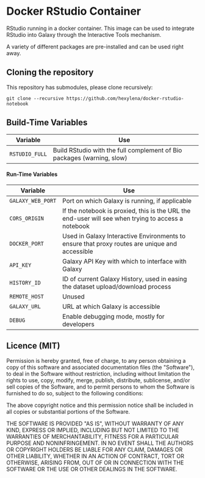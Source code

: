 # Docker RStudio Container

RStudio running in a docker container. This image can be used to integrate RStudio into Galaxy through the Interactive Tools mechanism.

A variety of different packages are pre-installed and can be used right away.

## Cloning the repository

This repository has submodules, please clone recursively:

```
git clone --recursive https://github.com/hexylena/docker-rstudio-notebook
```

## Build-Time Variables

Variable       | Use
-------------- | ----
`RSTUDIO_FULL` | Build RStudio with the full complement of Bio packages (warning, slow)

#### Run-Time Variables

Variable            | Use
------------------- | ---
`GALAXY_WEB_PORT`   | Port on which Galaxy is running, if applicable
`CORS_ORIGIN`       | If the notebook is proxied, this is the URL the end-user will see when trying to access a notebook
`DOCKER_PORT`       | Used in Galaxy Interactive Environments to ensure that proxy routes are unique and accessible
`API_KEY`           | Galaxy API Key with which to interface with Galaxy
`HISTORY_ID`        | ID of current Galaxy History, used in easing the dataset upload/download process
`REMOTE_HOST`       | Unused
`GALAXY_URL`        | URL at which Galaxy is accessible
`DEBUG`             | Enable debugging mode, mostly for developers


## Licence (MIT)

Permission is hereby granted, free of charge, to any person obtaining a copy
of this software and associated documentation files (the "Software"), to deal
in the Software without restriction, including without limitation the rights
to use, copy, modify, merge, publish, distribute, sublicense, and/or sell
copies of the Software, and to permit persons to whom the Software is
furnished to do so, subject to the following conditions:

The above copyright notice and this permission notice shall be included in
all copies or substantial portions of the Software.

THE SOFTWARE IS PROVIDED "AS IS", WITHOUT WARRANTY OF ANY KIND, EXPRESS OR
IMPLIED, INCLUDING BUT NOT LIMITED TO THE WARRANTIES OF MERCHANTABILITY,
FITNESS FOR A PARTICULAR PURPOSE AND NONINFRINGEMENT. IN NO EVENT SHALL THE
AUTHORS OR COPYRIGHT HOLDERS BE LIABLE FOR ANY CLAIM, DAMAGES OR OTHER
LIABILITY, WHETHER IN AN ACTION OF CONTRACT, TORT OR OTHERWISE, ARISING FROM,
OUT OF OR IN CONNECTION WITH THE SOFTWARE OR THE USE OR OTHER DEALINGS IN
THE SOFTWARE.
